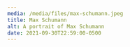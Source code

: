 ```yaml
---
media: /media/files/max-schumann.jpeg
title: Max Schumann
alt: A portrait of Max Schumann
date: 2021-09-30T22:59:00-0500
---
```

